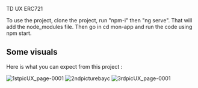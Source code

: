 
TD UX ERC721

To use the project, clone the project, run "npm-i" then "ng serve". That will add the node_modules file. 
Then go in cd mon-app and run the code using npm start.
## Some visuals

Here is what you can expect from this project :

![1stpicUX_page-0001](https://user-images.githubusercontent.com/72081305/158907692-3b434721-17da-4d9e-87d0-dfe59998ace8.jpg)
![2ndpicturebayc](https://user-images.githubusercontent.com/72081305/158908452-22075ef3-5115-452f-a1c7-241a24c99380.jpg)
![3rdpicUX_page-0001](https://user-images.githubusercontent.com/72081305/158907984-fcc54dcb-a492-4681-8df1-3bc2044b731f.jpg)

